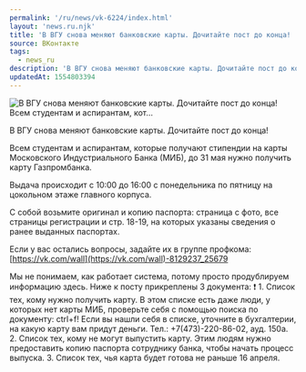 ```yaml
---
permalink: '/ru/news/vk-6224/index.html'
layout: 'news.ru.njk'
title: 'В ВГУ снова меняют банковские карты. Дочитайте пост до конца!  Всем студентам и аспирантам, кот'
source: ВКонтакте
tags:
  - news_ru
description: 'В ВГУ снова меняют банковские карты. Дочитайте пост до конца!  Всем студентам и аспирантам, кот…'
updatedAt: 1554803394
---
```

![В ВГУ снова меняют банковские карты. Дочитайте пост до конца!  Всем студентам и аспирантам, кот…](https://sun9-8.userapi.com/impf/c850328/v850328227/11eed5/WSEfSdCsqyo.jpg?size=1280x853&quality=96&sign=d9ed1607f06157c2c39012c3550c514b&c_uniq_tag=-WhbcQkkkkiWtuFkCgR8pgwnOirBc7idW4cp_D_JuKI&type=album)

В ВГУ снова меняют банковские карты. Дочитайте пост до конца!

Всем студентам и аспирантам, которые получают стипендии на карты Московского Индустриального Банка (МИБ), до 31 мая нужно получить карту Газпромбанка.

Выдача происходит с 10:00 до 16:00 с понедельника по пятницу на цокольном этаже главного корпуса.

С собой возьмите оригинал и копию паспорта: страница с фото, все страницы регистрации и стр. 18-19, на которых указаны сведения о ранее выданных паспортах.

Если у вас остались вопросы, задайте их в группе профкома: [https://vk.com/wall](https://vk.com/wall)-8129237_25679

Мы не понимаем, как работает система, потому просто продублируем информацию здесь. Ниже к посту прикреплены 3 документа:
❗ 1. Список тех, кому нужно получить карту. В этом списке есть даже люди, у которых нет карты МИБ, проверьте себя с помощью поиска по документу: ctrl+f! Если вы нашли себя в списке, уточните в бухгалтерии, на какую карту вам придут деньги. Тел.: +7(473)-220-86-02, ауд. 150а.
2. Список тех, кому не могут выпустить карту. Этим людям нужно предоставить копию паспорта сотруднику банка, чтобы начать процесс выпуска.
3. Список тех, чья карта будет готова не раньше 16 апреля.

